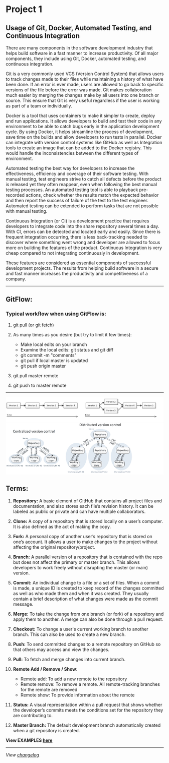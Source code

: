 # Project 1

## Usage of Git, Docker, Automated Testing, and Continuous Integration

There are many components in the software development industry that helps build software in a fast manner to increase productivity. Of all major components, they include using Git, Docker, automated testing, and continuous integration.

Git is a very commonly used VCS (Version Control System) that allows users to track changes made to their files while maintaining a history of what have been done. If an error is ever made, users are allowed to go back to specific versions of the file before the error was made. Git makes collaboration much easier by merging the changes make by all users into one branch or source. This ensure that Git is very useful regardless if the user is working as part of a team or individually.

Docker is a tool that uses containers to make it simpler to create, deploy and run applications. It allows developers to build and test their code in any environment to be able to catch bugs early in the application development cycle. By using Docker, it helps streamline the process of development, save time on the builds and allow developers to run tests in parallel. Docker can integrate with version control systems like GitHub as well as Integration tools to create an image that can be added to the Docker registry. This would handle the inconsistencies between the different types of environment.

Automated testing the best way for developers to increase the effectiveness, efficiency and coverage of their software testing. With manual testing, test engineers strive to catch all defects before the product is released yet they often reappear, even when following the best manual testing processes. An automated testing tool is able to playback pre-recorded actions, check whether the results match the expected behavior and then report the success of failure of the test to the test engineer. Automated testing can be extended to perform tasks that are not possible with manual testing.

Continuous Integration (or CI) is a development practice that requires developers to integrate code into the share repository several times a day. With CI, errors can be detected and located early and easily. Since there is frequent integration occurring, there is less back-tracking needed to discover where something went wrong and developer are allowed to focus more on building the features of the product. Continuous Integration is very cheap compared to not integrating continuously in development.

These features are considered as essential components of successful development projects. The results from helping build software in a secure and fast manner increases the productivity and competitiveness of a company.

---

## GitFlow:

### Typical workflow when using GitFlow is:

1. git pull (or  git fetch)

2. As many times as you desire (but try to limit it  few times):

    * Make local edits on your branch
    * Examine the local edits: git status and git diff 
    * git commit -m "comments"
    * git pull if local master is updated 
    * git push origin master

3. git pull master remote

4. git push to master remote

---
![illustration](/images/version1.PNG)        ![illustration2](/images/version2.PNG)
## Terms:

1. **Repository:**  A basic element of GitHub that contains all project files and documentation, and also stores each file’s revision history. It can be labeled as public or private and can have multiple collaborators.

2. **Clone:** A  copy of a repository that is stored locally on a user’s computer. It is also defined as the act of making the copy.

3. **Fork:** A personal copy of another user’s repository that is stored on one’s account. It allows a user to make changes to the project without affecting the original repository/project.

4. **Branch:** A parallel version of a repository that is contained with the repo but does not affect the primary or master branch. This allows developers to work freely without disrupting the master (or main) version.

5. **Commit:** An individual change to a file or a set of files. When a commit is made, a unique ID is created to keep record of the changes committed as well as who made them and when it was created. They usually contain a brief description of what changes were made as the commit message.

6. **Merge:** To take the change from one branch (or fork) of a repository and apply them to another. A merge can also be done through a pull request.

7. **Checkout:** To change a user's current working branch to another branch. This can also be used to create a new branch.

8. **Push:** To send committed changes to a remote repository on GitHub so that others may access and view the changes.

9. **Pull:** To fetch and merge changes into current branch.

10. **Remote Add / Remove / Show:**
    - Remote add: To add a new remote to the repository
    - Remote remove: To remove a remote. All remote-tracking branches for the remote are removed
    - Remote show: To provide information about the remote

11. **Status:** A visual representation within a pull request that shows whether the developer’s commits meets the conditions set for the repository they are contributing to.

12. **Master Branch:** The default development branch automatically created when a git repository is created.

**View EXAMPLES [here](git.md)**

---

*View [changelog](P1_CHANGELOG.md)*
